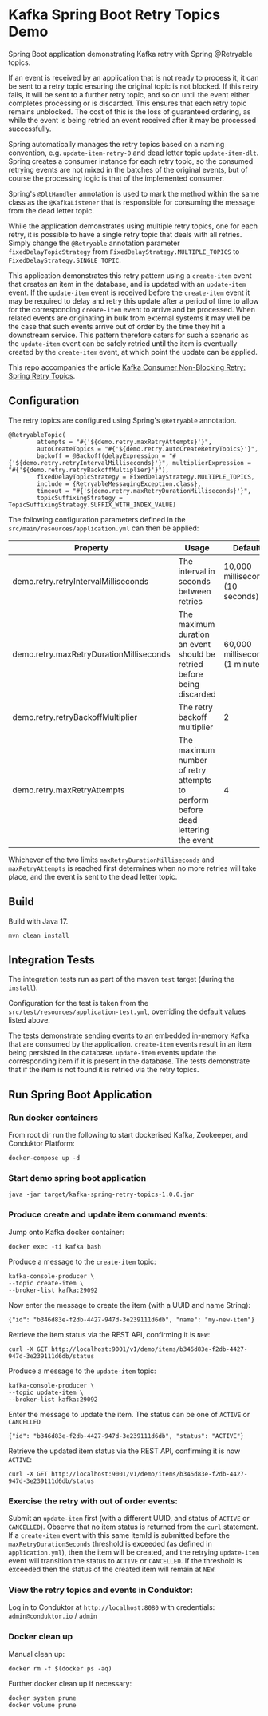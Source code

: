# Kafka Spring Boot Retry Topics Demo

Spring Boot application demonstrating Kafka retry with Spring @Retryable topics.

If an event is received by an application that is not ready to process it, it can be sent to a retry topic ensuring the original topic is not blocked.  If this retry fails, it will be sent to a further retry topic, and so on until the event either completes processing or is discarded.  This ensures that each retry topic remains unblocked.  The cost of this is the loss of guaranteed ordering, as while the event is being retried an event received after it may be processed successfully.

Spring automatically manages the retry topics based on a naming convention, e.g. `update-item-retry-0` and dead letter topic `update-item-dlt`.  Spring creates a consumer instance for each retry topic, so the consumed retrying events are not mixed in the batches of the original events, but of course the processing logic is that of the implemented consumer.  

Spring's `@DltHandler` annotation is used to mark the method within the same class as the `@KafkaListener` that is responsible for consuming the message from the dead letter topic.

While the application demonstrates using multiple retry topics, one for each retry, it is possible to have a single retry topic that deals with all retries.  Simply change the `@Retryable` annotation parameter `fixedDelayTopicStrategy` from `FixedDelayStrategy.MULTIPLE_TOPICS` to `FixedDelayStrategy.SINGLE_TOPIC`. 

This application demonstrates this retry pattern using a `create-item` event that creates an item in the database, and is updated with an `update-item` event.  If the `update-item` event is received before the `create-item` event it may be required to delay and retry this update after a period of time to allow for the corresponding `create-item` event to arrive and be processed.  When related events are originating in bulk from external systems it may well be the case that such events arrive out of order by the time they hit a downstream service.  This pattern therefore caters for such a scenario as the `update-item` event can be safely retried until the item is eventually created by the `create-item` event, at which point the update can be applied.  

This repo accompanies the article [Kafka Consumer Non-Blocking Retry: Spring Retry Topics](https://www.lydtechconsulting.com/blog-kafka-spring-retry-topics.html).

## Configuration

The retry topics are configured using Spring's `@Retryable` annotation.  
```
@RetryableTopic(
        attempts = "#{'${demo.retry.maxRetryAttempts}'}",
        autoCreateTopics = "#{'${demo.retry.autoCreateRetryTopics}'}",
        backoff = @Backoff(delayExpression = "#{'${demo.retry.retryIntervalMilliseconds}'}", multiplierExpression = "#{'${demo.retry.retryBackoffMultiplier}'}"),
        fixedDelayTopicStrategy = FixedDelayStrategy.MULTIPLE_TOPICS,
        include = {RetryableMessagingException.class},
        timeout = "#{'${demo.retry.maxRetryDurationMilliseconds}'}",
        topicSuffixingStrategy = TopicSuffixingStrategy.SUFFIX_WITH_INDEX_VALUE)
```

The following configuration parameters defined in the `src/main/resources/application.yml` can then be applied:

|Property|Usage|Default|
|---|---|---|
|demo.retry.retryIntervalMilliseconds|The interval in seconds between retries| 10,000 milliseconds (10 seconds)|
|demo.retry.maxRetryDurationMilliseconds|The maximum duration an event should be retried before being discarded|60,000 milliseconds (1 minute)|
|demo.retry.retryBackoffMultiplier|The retry backoff multiplier|2|
|demo.retry.maxRetryAttempts|The maximum number of retry attempts to perform before dead lettering the event|4|

Whichever of the two limits `maxRetryDurationMilliseconds` and `maxRetryAttempts` is reached first determines when no more retries will take place, and the event is sent to the dead letter topic.

## Build

Build with Java 17.

```
mvn clean install
```

## Integration Tests

The integration tests run as part of the maven `test` target (during the `install`).

Configuration for the test is taken from the `src/test/resources/application-test.yml`, overriding the default values listed above.

The tests demonstrate sending events to an embedded in-memory Kafka that are consumed by the application.  `create-item` events result in an item being persisted in the database.  `update-item` events update the corresponding item if it is present in the database.  The tests demonstrate that if the item is not found it is retried via the retry topics.

## Run Spring Boot Application

### Run docker containers

From root dir run the following to start dockerised Kafka, Zookeeper, and Conduktor Platform:
```
docker-compose up -d
```

### Start demo spring boot application
```
java -jar target/kafka-spring-retry-topics-1.0.0.jar
```

### Produce create and update item command events:

Jump onto Kafka docker container:
```
docker exec -ti kafka bash
```

Produce a message to the `create-item` topic:
```
kafka-console-producer \
--topic create-item \
--broker-list kafka:29092 
```
Now enter the message to create the item (with a UUID and name String):
```
{"id": "b346d83e-f2db-4427-947d-3e239111d6db", "name": "my-new-item"}
```

Retrieve the item status via the REST API, confirming it is `NEW`:
```
curl -X GET http://localhost:9001/v1/demo/items/b346d83e-f2db-4427-947d-3e239111d6db/status
```

Produce a message to the `update-item` topic:
```
kafka-console-producer \
--topic update-item \
--broker-list kafka:29092 
```

Enter the message to update the item. The status can be one of `ACTIVE` or `CANCELLED`
```
{"id": "b346d83e-f2db-4427-947d-3e239111d6db", "status": "ACTIVE"}
```

Retrieve the updated item status via the REST API, confirming it is now `ACTIVE`:
```
curl -X GET http://localhost:9001/v1/demo/items/b346d83e-f2db-4427-947d-3e239111d6db/status
```

### Exercise the retry with out of order events:

Submit an `update-item` first (with a different UUID, and status of `ACTIVE` or `CANCELLED`).  Observe that no item status is returned from the `curl` statement.  If a `create-item` event with this same itemId is submitted before the `maxRetryDurationSeconds` threshold is exceeded (as defined in `application.yml`), then the item will be created, and the retrying `update-item` event will transition the status to `ACTIVE` or `CANCELLED`.  If the threshold is exceeded then the status of the created item will remain at `NEW`.

### View the retry topics and events in Conduktor:

Log in to Conduktor at `http://localhost:8080` with credentials: `admin@conduktor.io` / `admin`

### Docker clean up

Manual clean up:
```
docker rm -f $(docker ps -aq)
```
Further docker clean up if necessary:
```
docker system prune
docker volume prune
```
